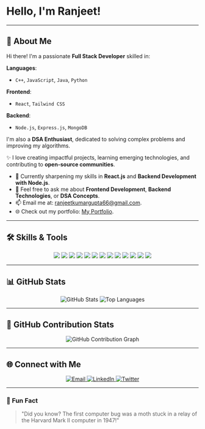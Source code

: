 #  Hello, I'm Ranjeet!



---

## 🚀 About Me

Hi there! I'm a passionate **Full Stack Developer** skilled in:

**Languages**:  
- `C++`, `JavaScript`, `Java`, `Python`

**Frontend**:  
- `React`, `Tailwind CSS`

**Backend**:  
- `Node.js`, `Express.js`, `MongoDB`

I'm also a **DSA Enthusiast**, dedicated to solving complex problems and improving my algorithms.

✨ I love creating impactful projects, learning emerging technologies, and contributing to **open-source communities**.  

- 🌱 Currently sharpening my skills in **React.js** and **Backend Development with Node.js**.  
- 💬 Feel free to ask me about **Frontend Development**, **Backend Technologies**, or **DSA Concepts**.  
- 📫 Email me at: [ranjeetkumargupta66@gmail.com](mailto:ranjeetkumargupta66@gmail.com).  
- 🌐 Check out my portfolio: [My Portfolio](https://portfolio-react-ranjeetgupta.vercel.app/).  

---

## 🛠️ Skills & Tools
<p align="center">
  <!-- Programming Languages -->
  <img src="https://img.shields.io/badge/-C++-00599C?logo=cplusplus&logoColor=white&style=for-the-badge" />
  <img src="https://img.shields.io/badge/-Python-3776AB?logo=python&logoColor=white&style=for-the-badge" />
  <img src="https://img.shields.io/badge/-Java-007396?logo=java&logoColor=white&style=for-the-badge" />
  <img src="https://img.shields.io/badge/-JavaScript-F7DF1E?logo=javascript&logoColor=black&style=for-the-badge" />
  
  <!-- Frontend -->
  <img src="https://img.shields.io/badge/-React-61DAFB?logo=react&logoColor=black&style=for-the-badge" />
  <img src="https://img.shields.io/badge/-Tailwind_CSS-38B2AC?logo=tailwind-css&logoColor=white&style=for-the-badge" />
  
  <!-- Backend -->
  <img src="https://img.shields.io/badge/-Node.js-339933?logo=node.js&logoColor=white&style=for-the-badge" />
  <img src="https://img.shields.io/badge/-Express.js-000000?logo=express&logoColor=white&style=for-the-badge" />
  <img src="https://img.shields.io/badge/-MongoDB-47A248?logo=mongodb&logoColor=white&style=for-the-badge" />
  
  <!-- Tools -->
  <img src="https://img.shields.io/badge/-Git-F05032?logo=git&logoColor=white&style=for-the-badge" />
  <img src="https://img.shields.io/badge/-Docker-2496ED?logo=docker&logoColor=white&style=for-the-badge" />
  <img src="https://img.shields.io/badge/-VS_Code-007ACC?logo=visualstudiocode&logoColor=white&style=for-the-badge" />
  <img src="https://img.shields.io/badge/-Postman-FF6C37?logo=postman&logoColor=white&style=for-the-badge" />
</p>

---

## 📊 GitHub Stats
<p align="center">
  <img src="https://github-readme-stats.vercel.app/api?username=rjeetgupta&show_icons=true&theme=radical&hide_border=true" alt="GitHub Stats" />
  <img src="https://github-readme-stats.vercel.app/api/top-langs/?username=rjeetgupta&layout=compact&theme=radical&hide_border=true" alt="Top Languages" />
</p>

---

## 📅 GitHub Contribution Stats
<p align="center">
  <img src="https://github-readme-activity-graph.vercel.app/graph?username=rjeetgupta&theme=react-dark&hide_border=true" alt="GitHub Contribution Graph" />
</p>

---

## 🌐 Connect with Me
<p align="center">
  <a href="mailto:ranjeetkumargupta66@gmail.com">
    <img src="https://img.shields.io/badge/Email-D14836?logo=gmail&logoColor=white&style=for-the-badge" alt="Email" />
  </a>
  <a href="https://www.linkedin.com/in/rjeetgupta/">
    <img src="https://img.shields.io/badge/LinkedIn-0077B5?logo=linkedin&logoColor=white&style=for-the-badge" alt="LinkedIn" />
  </a>
  <a href="https://x.com/rjeetgupta">
    <img src="https://img.shields.io/badge/Twitter-1DA1F2?logo=twitter&logoColor=white&style=for-the-badge" alt="Twitter" />
  </a>
</p>

---

### 🎯 Fun Fact
> "Did you know? The first computer bug was a moth stuck in a relay of the Harvard Mark II computer in 1947!"

